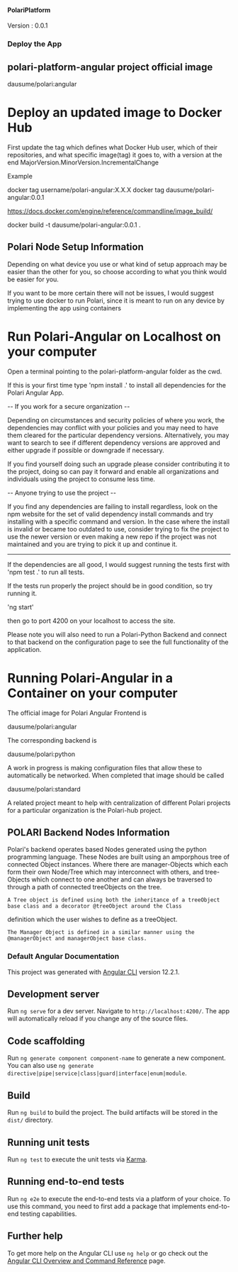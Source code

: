 #### PolariPlatform
Version : 0.0.1
### Deploy the App
## polari-platform-angular project official image
dausume/polari:angular
# Deploy an updated image to Docker Hub
First update the tag which defines what Docker Hub user, which of their repositories, and what specific image(tag) it goes to, with a version at the end MajorVersion.MinorVersion.IncrementalChange

Example

docker tag username/polari-angular:X.X.X
docker tag dausume/polari-angular:0.0.1

https://docs.docker.com/engine/reference/commandline/image_build/

docker build -t dausume/polari-angular:0.0.1 .

## Polari Node Setup Information
Depending on what device you use or what kind of setup approach may be easier than the other for you, so choose according to what you think would be easier for you.  

If you want to be more certain there will not be issues, I would suggest trying to use docker to run Polari, since it is meant to run on any device by implementing the app using containers

# Run Polari-Angular on Localhost on your computer
Open a terminal pointing to the polari-platform-angular folder as the cwd.

If this is your first time type 'npm install .' to install all dependencies for the Polari Angular App.

-- If you work for a secure organization --

Depending on circumstances and security policies of where you work, the dependencies may conflict with your policies and you may need to have them cleared for the particular dependency versions.  Alternatively, you may want to search to see if different dependency versions are approved and either upgrade if possible or downgrade if necessary.

If you find yourself doing such an upgrade please consider contributing it to the project, doing so can pay it forward and enable all organizations and individuals using the project to consume less time.

-- Anyone trying to use the project --

If you find any dependencies are failing to install regardless, look on the npm website for the set of valid dependency install commands and try installing with a specific command and version.  In the case where the install is invalid or became too outdated to use, consider trying to fix the project to use the newer version or even making a new repo if the project was not maintained and you are trying to pick it up and continue it.

--------------------------------------------

If the dependencies are all good, I would suggest running the tests first with 'npm test .' to run all tests.  

If the tests run properly the project should be in good condition, so try running it.

'ng start'

then go to port 4200 on your localhost to access the site.

Please note you will also need to run a Polari-Python Backend and connect to that backend on the configuration page to see the full functionality of the application.

# Running Polari-Angular in a Container on your computer

The official image for Polari Angular Frontend is

dausume/polari:angular

The corresponding backend is

dausume/polari:python

A work in progress is making configuration files that allow these to automatically be networked.  When completed that
image should be called

dausume/polari:standard

A related project meant to help with centralization of different Polari projects for a particular organization is the Polari-hub project.

## POLARI Backend Nodes Information

  Polari's backend operates based Nodes generated using the python programming language.
These Nodes are built using an amporphous tree of connected Object instances.  Where there
are manager-Objects which each form their own Node/Tree which may interconnect with others,
and tree-Objects which connect to one another and can always be traversed to through a path
of connected treeObjects on the tree.

    A Tree object is defined using both the inheritance of a treeObject base class and a decorator @treeObject around the Class
  definition which the user wishes to define as a treeObject.

    The Manager Object is defined in a similar manner using the @managerObject and managerObject base class.


### Default Angular Documentation

This project was generated with [Angular CLI](https://github.com/angular/angular-cli) version 12.2.1.

## Development server

Run `ng serve` for a dev server. Navigate to `http://localhost:4200/`. The app will automatically reload if you change any of the source files.

## Code scaffolding

Run `ng generate component component-name` to generate a new component. You can also use `ng generate directive|pipe|service|class|guard|interface|enum|module`.

## Build

Run `ng build` to build the project. The build artifacts will be stored in the `dist/` directory.

## Running unit tests

Run `ng test` to execute the unit tests via [Karma](https://karma-runner.github.io).

## Running end-to-end tests

Run `ng e2e` to execute the end-to-end tests via a platform of your choice. To use this command, you need to first add a package that implements end-to-end testing capabilities.

## Further help

To get more help on the Angular CLI use `ng help` or go check out the [Angular CLI Overview and Command Reference](https://angular.io/cli) page.
